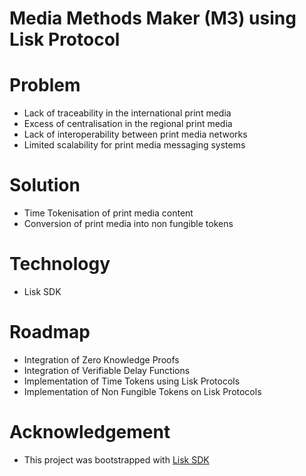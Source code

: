 
Media Methods Maker (M3) using Lisk Protocol
============================================

# Problem
- Lack of traceability in the international print media
- Excess of centralisation in the regional print media
- Lack of interoperability between print media networks
- Limited scalability for print media messaging systems

# Solution
- Time Tokenisation of print media content
- Conversion of print media into non fungible tokens

# Technology
- Lisk SDK

# Roadmap
- Integration of Zero Knowledge Proofs
- Integration of Verifiable Delay Functions
- Implementation of Time Tokens using Lisk Protocols
- Implementation of Non Fungible Tokens on Lisk Protocols

# Acknowledgement
- This project was bootstrapped with [Lisk SDK](https://github.com/LiskHQ/lisk-sdk)
